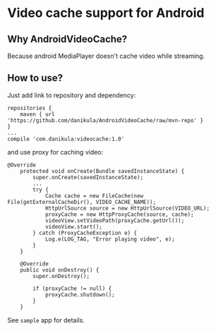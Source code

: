 Video cache support for Android
==============

Why AndroidVideoCache?
----
Because android MediaPlayer doesn't cache video while streaming.

How to use?
----
Just add link to repository and dependency:
```
repositories {
    maven { url 'https://github.com/danikula/AndroidVideoCache/raw/mvn-repo' }
}
...
compile 'com.danikula:videocache:1.0'
```

and use proxy for caching video:

```
@Override
    protected void onCreate(Bundle savedInstanceState) {
        super.onCreate(savedInstanceState);
        ...
        try {
            Cache cache = new FileCache(new File(getExternalCacheDir(), VIDEO_CACHE_NAME));
            HttpUrlSource source = new HttpUrlSource(VIDEO_URL);
            proxyCache = new HttpProxyCache(source, cache);
            videoView.setVideoPath(proxyCache.getUrl());
            videoView.start();
        } catch (ProxyCacheException e) {
            Log.e(LOG_TAG, "Error playing video", e);
        }
    }

    @Override
    public void onDestroy() {
        super.onDestroy();

        if (proxyCache != null) {
            proxyCache.shutdown();
        }
    }

```
See `sample` app for details.
